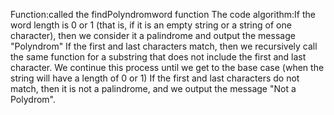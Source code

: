 Function:called the findPolyndromword function
The code algorithm:If the word length is 0 or 1 (that is, if it is an empty string or a string of one character), then we consider it a palindrome and output the message "Polyndrom"
If the first and last characters match, then we recursively call the same function for a substring that does not include the first and last character. We continue this process until we get to the base case (when the string will have a length of 0 or 1)
If the first and last characters do not match, then it is not a palindrome, and we output the message "Not a Polydrom".
